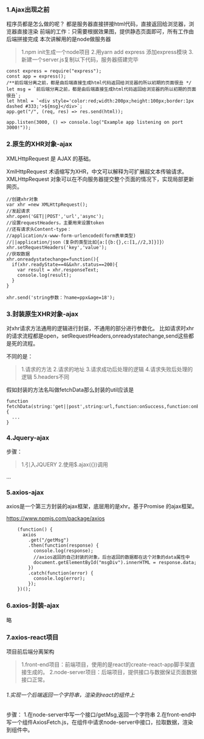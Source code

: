 ### 1.Ajax出现之前
程序员都是怎么做的呢？
 都是服务器直接拼接html代码，直接返回给浏览器，浏览器直接渲染
 前端的工作：只需要根据效果图，提供静态页面即可，所有工作由后端拼接完成
 本次讲解用的是node做服务器
  > 1.npm init生成一个node项目
  > 2.用yarn add express 添加express模块
  > 3.新建一个server.js复制以下代码，服务器搭建完毕

```
const express = require("express");
const app = express();
/**前后端分离之前，都是由后端直接生成html代码返回给浏览器的所以初期的页面很丑 */
let msg = `前后端分离之前，都是由后端直接生成html代码返回给浏览器的所以初期的页面很丑`;
let html = `<div style='color:red;width:200px;height:100px;border:1px  dashed #333;'>${msg}</div>`;
app.get("/", (req, res) => res.send(html));

app.listen(3000, () => console.log("Example app listening on port 3000!"));

```


### 2.原生的XHR对象-ajax
XMLHttpRequest 是 AJAX 的基础。

XmlHttpRequest 术语缩写为XHR，中文可以解释为可扩展超文本传输请求。 
XMLHttpRequest 对象可以在不向服务器提交整个页面的情况下，实现局部更新网页。 
```
//创建xhr对象
var xhr =new XMLHttpRequest();
//发起请求
xhr.open('GET||POST','url','async');
//设置requestHeaders，主要用来设置token
//还有请求头Content-type：
//application/x-www-form-urlencoded(form表单类型)
//||application/json（复杂的类型比如{a:[{b:{},c:[1,//2,3]}]}）
xhr.setRequestHeaders('key','value');
//获取数据
xhr.onreadystatechange=function(){
  if(xhr.readyState==4&&xhr.status==200){
    var result = xhr.responseText;
    console.log(result);
  }
}

xhr.send('string参数：?name=ppx&age=18');

```

### 3.封装原生XHR对象-ajax
对xhr请求方法通用的逻辑进行封装，不通用的部分进行参数化。
比如请求时xhr的请求流程都是open，setRequestHeaders,onreadystatechange,send这些都是死的流程。

不同的是：
> 1.请求的方法
> 2.请求的地址
> 3.请求成功后处理的逻辑
> 4.请求失败后处理的逻辑
> 5.headers不同


假如封装的方法名叫做fetchData那么封装的util应该是
```
function fetchData(string:'get||post',string:url,function:onSuccess,function:onError,string:headers){
  ...
}
```
### 4.Jquery-ajax
步骤：
> 1.引入JQUERY
> 2.使用$.ajax({})调用

...

### 5.axios-ajax
axios是一个第三方封装的ajax框架，底层用的是xhr。基于Promise 的ajax框架。

https://www.npmjs.com/package/axios

```
    (function() {
      axios
        .get("/getMsg")
        .then(function(response) {
          console.log(response);
          //axios返回的自己封装的对象，后台返回的数据都在这个对象的data属性中
          document.getElementById("msgDiv").innerHTML = response.data;
        })
        .catch(function(error) {
          console.log(error);
        });
    })();
```

### 6.axios-封装-ajax
略

### 7.axios-react项目
项目前后端分离架构
> 1.front-end项目：前端项目，使用的是react的create-react-app脚手架直接生成的。
> 2.node-server项目：后端项目，提供接口与数据保证页面数据接口正常。

###### 1.实现一个后端返回一个字符串，渲染到react的组件上
步骤：
1.在node-server中写一个接口/getMsg,返回一个字符串
2.在front-end中写一个组件AxiosFetch.js，在组件中请求node-server中接口，拉取数据，渲染到组件中。
